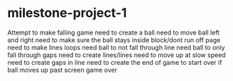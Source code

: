 # milestone-project-1
Attempt to make falling game
need to create a ball
need to move ball left and right
need to make sure the ball stays inside block/dont run off page
need to make lines loops
need ball to not fall through line
need ball to only fall through gaps
need to create lines/lines need to move up at slow speed 
need to create gaps in line
need to create the end of game to start over
if ball moves up past screen game over
